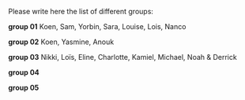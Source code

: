 Please write here the list of different groups:


**group 01**
Koen, Sam, Yorbin, Sara, Louise, Lois, Nanco 

**group 02**
Koen, Yasmine, Anouk


**group 03**
Nikki, Loïs, Eline, Charlotte, Kamiel, Michael, Noah & Derrick


**group 04**


**group 05**
